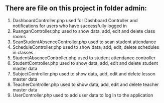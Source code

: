 ## There are file on this project in folder admin:
1. DashboardController.php used for Dashboard Controller and notifications for users who have successfully logged in
2. RuanganController.php used to show data, add, edit and delete class rooms
3. ScanStudentAbsenceController.php used to scan student attendance
4. ScheduleController.php used to show data, add, edit, delete schedules in classes
5. StudentAbsenceController.php used to student attendance controller
6. StudentController.php used to show data, add, edit and delete student master data
7. SubjectController.php used to show data, add, edit and delete lesson master data
8. TeacherController.php used to show data, add, edit and delete teacher master data
9. UserController.php used to add user data to log in to the application


